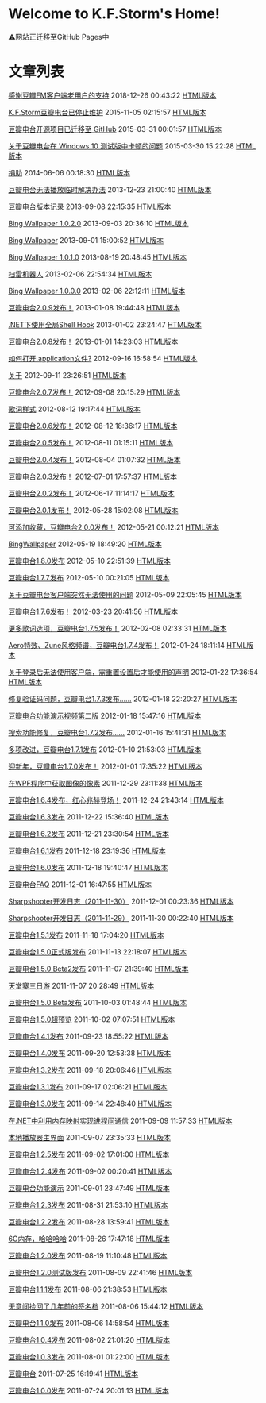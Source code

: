 # Welcome to K.F.Storm's Home!

⚠️网站正迁移至GitHub Pages中

# 文章列表

[感谢豆瓣FM客户端老用户的支持](/article/感谢豆瓣fm客户端老用户的支持.md) 2018-12-26 00:43:22 [HTML版本](/article/感谢豆瓣fm客户端老用户的支持-html.html)

[K.F.Storm豆瓣电台已停止维护](/article/k-f-storm豆瓣电台已停止维护.md) 2015-11-05 02:15:57 [HTML版本](/article/k-f-storm豆瓣电台已停止维护-html.html)

[豆瓣电台开源项目已迁移至 GitHub](/article/豆瓣电台开源项目已迁移至-github.md) 2015-03-31 00:01:57 [HTML版本](/article/豆瓣电台开源项目已迁移至-github-html.html)

[关于豆瓣电台在 Windows 10 测试版中卡顿的问题](/article/关于豆瓣电台在-windows-10-测试版中卡顿的问题.md) 2015-03-30 15:22:28 [HTML版本](/article/关于豆瓣电台在-windows-10-测试版中卡顿的问题-html.html)

[捐助](/article/捐助.md) 2014-06-06 00:18:30 [HTML版本](/article/捐助-html.html)

[豆瓣电台无法播放临时解决办法](/article/豆瓣电台无法播放临时解决办法.md) 2013-12-23 21:00:40 [HTML版本](/article/豆瓣电台无法播放临时解决办法-html.html)

[豆瓣电台版本记录](/article/豆瓣电台版本记录.md) 2013-09-08 22:15:35 [HTML版本](/article/豆瓣电台版本记录-html.html)

[Bing Wallpaper 1.0.2.0](/article/bing-wallpaper-1-0-2-0.md) 2013-09-03 20:36:10 [HTML版本](/article/bing-wallpaper-1-0-2-0-html.html)

[Bing Wallpaper](/article/bing-wallpaper.md) 2013-09-01 15:00:52 [HTML版本](/article/bing-wallpaper-html.html)

[Bing Wallpaper 1.0.1.0](/article/bing-wallpaper-1-0-1-0.md) 2013-08-19 20:48:45 [HTML版本](/article/bing-wallpaper-1-0-1-0-html.html)

[扫雷机器人](/article/扫雷机器人.md) 2013-02-06 22:54:34 [HTML版本](/article/扫雷机器人-html.html)

[Bing Wallpaper 1.0.0.0](/article/bing-wallpaper-1-0-0-0.md) 2013-02-06 22:12:11 [HTML版本](/article/bing-wallpaper-1-0-0-0-html.html)

[豆瓣电台2.0.9发布！](/article/豆瓣电台2-0-9发布-.md) 2013-01-08 19:44:48 [HTML版本](/article/豆瓣电台2-0-9发布--html.html)

[.NET下使用全局Shell Hook](/article/net下使用全局shell-hook.md) 2013-01-02 23:24:47 [HTML版本](/article/net下使用全局shell-hook-html.html)

[豆瓣电台2.0.8发布！](/article/豆瓣电台2-0-8发布-.md) 2013-01-01 14:23:03 [HTML版本](/article/豆瓣电台2-0-8发布--html.html)

[如何打开.application文件?](/article/如何打开-application文件.md) 2012-09-16 16:58:54 [HTML版本](/article/如何打开-application文件-html.html)

[关于](/article/about.md) 2012-09-11 23:26:51 [HTML版本](/article/about-html.html)

[豆瓣电台2.0.7发布！](/article/豆瓣电台2-0-7发布-.md) 2012-09-08 20:15:29 [HTML版本](/article/豆瓣电台2-0-7发布--html.html)

[歌词样式](/article/lyricsstyle.md) 2012-08-12 19:17:44 [HTML版本](/article/lyricsstyle-html.html)

[豆瓣电台2.0.6发布！](/article/豆瓣电台2-0-6发布-.md) 2012-08-12 18:36:17 [HTML版本](/article/豆瓣电台2-0-6发布--html.html)

[豆瓣电台2.0.5发布！](/article/豆瓣电台2-0-5发布-.md) 2012-08-11 01:15:11 [HTML版本](/article/豆瓣电台2-0-5发布--html.html)

[豆瓣电台2.0.4发布！](/article/豆瓣电台2-0-4发布-.md) 2012-08-04 01:07:32 [HTML版本](/article/豆瓣电台2-0-4发布--html.html)

[豆瓣电台2.0.3发布！](/article/豆瓣电台2-0-3发布-.md) 2012-07-01 17:57:37 [HTML版本](/article/豆瓣电台2-0-3发布--html.html)

[豆瓣电台2.0.2发布！](/article/豆瓣电台2-0-2发布-.md) 2012-06-17 11:14:17 [HTML版本](/article/豆瓣电台2-0-2发布--html.html)

[豆瓣电台2.0.1发布！](/article/豆瓣电台2-0-1发布-.md) 2012-05-28 15:02:08 [HTML版本](/article/豆瓣电台2-0-1发布--html.html)

[可添加收藏，豆瓣电台2.0.0发布！](/article/可添加收藏-豆瓣电台2-0-0发布-.md) 2012-05-21 00:12:21 [HTML版本](/article/可添加收藏-豆瓣电台2-0-0发布--html.html)

[BingWallpaper](/article/bingwallpaper.md) 2012-05-19 18:49:20 [HTML版本](/article/bingwallpaper-html.html)

[豆瓣电台1.8.0发布](/article/豆瓣电台1-8-0发布.md) 2012-05-10 22:51:39 [HTML版本](/article/豆瓣电台1-8-0发布-html.html)

[豆瓣电台1.7.7发布](/article/豆瓣电台1-7-7发布.md) 2012-05-10 00:21:05 [HTML版本](/article/豆瓣电台1-7-7发布-html.html)

[关于豆瓣电台客户端突然无法使用的问题](/article/关于豆瓣电台客户端突然无法使用的问题.md) 2012-05-09 22:05:45 [HTML版本](/article/关于豆瓣电台客户端突然无法使用的问题-html.html)

[豆瓣电台1.7.6发布！](/article/豆瓣电台1-7-6发布-.md) 2012-03-23 20:41:56 [HTML版本](/article/豆瓣电台1-7-6发布--html.html)

[更多歌词选项，豆瓣电台1.7.5发布！](/article/更多歌词选项-豆瓣电台1-7-5发布-.md) 2012-02-08 02:33:31 [HTML版本](/article/更多歌词选项-豆瓣电台1-7-5发布--html.html)

[Aero特效、Zune风格频谱，豆瓣电台1.7.4发布！](/article/aero特效-zune风格频谱-豆瓣电台1-7-4发布-.md) 2012-01-24 18:11:14 [HTML版本](/article/aero特效-zune风格频谱-豆瓣电台1-7-4发布--html.html)

[关于登录后无法使用客户端，需重置设置后才能使用的声明](/article/关于登录后无法使用客户端-需重置设置后才能使.md) 2012-01-22 17:36:54 [HTML版本](/article/关于登录后无法使用客户端-需重置设置后才能使-html.html)

[修复验证码问题，豆瓣电台1.7.3发布&hellip;&hellip;](/article/修复验证码问题-豆瓣电台1-7-3发布.md) 2012-01-18 22:20:27 [HTML版本](/article/修复验证码问题-豆瓣电台1-7-3发布-html.html)

[豆瓣电台功能演示视频第二版](/article/豆瓣电台功能演示视频第二版.md) 2012-01-18 15:47:16 [HTML版本](/article/豆瓣电台功能演示视频第二版-html.html)

[搜索功能修复，豆瓣电台1.7.2发布&hellip;&hellip;](/article/搜索功能修复-豆瓣电台1-7-2发布.md) 2012-01-16 15:41:31 [HTML版本](/article/搜索功能修复-豆瓣电台1-7-2发布-html.html)

[多项改进，豆瓣电台1.7.1发布](/article/多项改进-豆瓣电台1-7-1发布.md) 2012-01-10 21:53:03 [HTML版本](/article/多项改进-豆瓣电台1-7-1发布-html.html)

[迎新年，豆瓣电台1.7.0发布！](/article/迎新年-豆瓣电台1-7-0发布-.md) 2012-01-01 17:35:22 [HTML版本](/article/迎新年-豆瓣电台1-7-0发布--html.html)

[在WPF程序中获取图像的像素](/article/在wpf程序中获取图像的像素.md) 2011-12-29 23:11:38 [HTML版本](/article/在wpf程序中获取图像的像素-html.html)

[豆瓣电台1.6.4发布，红心兆赫登场！](/article/豆瓣电台1-6-4发布-红心兆赫登场-.md) 2011-12-24 21:43:14 [HTML版本](/article/豆瓣电台1-6-4发布-红心兆赫登场--html.html)

[豆瓣电台1.6.3发布](/article/豆瓣电台1-6-3发布.md) 2011-12-22 15:36:40 [HTML版本](/article/豆瓣电台1-6-3发布-html.html)

[豆瓣电台1.6.2发布](/article/豆瓣电台1-6-2发布.md) 2011-12-21 23:30:54 [HTML版本](/article/豆瓣电台1-6-2发布-html.html)

[豆瓣电台1.6.1发布](/article/豆瓣电台1-6-1发布.md) 2011-12-18 23:19:36 [HTML版本](/article/豆瓣电台1-6-1发布-html.html)

[豆瓣电台1.6.0发布](/article/豆瓣电台1-6-0发布.md) 2011-12-18 19:40:47 [HTML版本](/article/豆瓣电台1-6-0发布-html.html)

[豆瓣电台FAQ](/article/豆瓣电台faq.md) 2011-12-01 16:47:55 [HTML版本](/article/豆瓣电台faq-html.html)

[Sharpshooter开发日志（2011-11-30）](/article/sharpshooter开发日志-2011-11-30-.md) 2011-12-01 00:23:36 [HTML版本](/article/sharpshooter开发日志-2011-11-30--html.html)

[Sharpshooter开发日志（2011-11-29）](/article/sharpshooter开发日志-2011-11-29-.md) 2011-11-30 00:22:40 [HTML版本](/article/sharpshooter开发日志-2011-11-29--html.html)

[豆瓣电台1.5.1发布](/article/豆瓣电台1-5-1发布.md) 2011-11-18 17:04:20 [HTML版本](/article/豆瓣电台1-5-1发布-html.html)

[豆瓣电台1.5.0正式版发布](/article/豆瓣电台1-5-0正式版发布.md) 2011-11-13 22:18:07 [HTML版本](/article/豆瓣电台1-5-0正式版发布-html.html)

[豆瓣电台1.5.0 Beta2发布](/article/豆瓣电台1-5-0-beta2发布.md) 2011-11-07 21:39:40 [HTML版本](/article/豆瓣电台1-5-0-beta2发布-html.html)

[天堂寨三日游](/article/天堂寨三日游.md) 2011-11-07 20:28:49 [HTML版本](/article/天堂寨三日游-html.html)

[豆瓣电台1.5.0 Beta发布](/article/豆瓣电台1-5-0-beta发布.md) 2011-10-03 01:48:44 [HTML版本](/article/豆瓣电台1-5-0-beta发布-html.html)

[豆瓣电台1.5.0超预览](/article/豆瓣电台1-5-0超预览.md) 2011-10-02 07:07:51 [HTML版本](/article/豆瓣电台1-5-0超预览-html.html)

[豆瓣电台1.4.1发布](/article/豆瓣电台1-4-1发布.md) 2011-09-23 18:55:22 [HTML版本](/article/豆瓣电台1-4-1发布-html.html)

[豆瓣电台1.4.0发布](/article/豆瓣电台1-4-0发布.md) 2011-09-20 12:53:38 [HTML版本](/article/豆瓣电台1-4-0发布-html.html)

[豆瓣电台1.3.2发布](/article/豆瓣电台1-3-2发布.md) 2011-09-18 20:06:46 [HTML版本](/article/豆瓣电台1-3-2发布-html.html)

[豆瓣电台1.3.1发布](/article/豆瓣电台1-3-1发布.md) 2011-09-17 02:06:21 [HTML版本](/article/豆瓣电台1-3-1发布-html.html)

[豆瓣电台1.3.0发布](/article/豆瓣电台1-3-0发布.md) 2011-09-14 22:48:40 [HTML版本](/article/豆瓣电台1-3-0发布-html.html)

[在.NET中利用内存映射实现进程间通信](/article/在-net中利用内存映射实现进程间通信.md) 2011-09-09 11:57:33 [HTML版本](/article/在-net中利用内存映射实现进程间通信-html.html)

[本地播放器主界面](/article/本地播放器主界面.md) 2011-09-07 23:35:33 [HTML版本](/article/本地播放器主界面-html.html)

[豆瓣电台1.2.5发布](/article/豆瓣电台1-2-5发布.md) 2011-09-02 17:01:00 [HTML版本](/article/豆瓣电台1-2-5发布-html.html)

[豆瓣电台1.2.4发布](/article/豆瓣电台1-2-4发布.md) 2011-09-02 00:20:41 [HTML版本](/article/豆瓣电台1-2-4发布-html.html)

[豆瓣电台功能演示](/article/豆瓣电台功能演示.md) 2011-09-01 23:47:49 [HTML版本](/article/豆瓣电台功能演示-html.html)

[豆瓣电台1.2.3发布](/article/豆瓣电台1-2-3发布.md) 2011-08-31 21:53:10 [HTML版本](/article/豆瓣电台1-2-3发布-html.html)

[豆瓣电台1.2.2发布](/article/豆瓣电台1-2-2发布.md) 2011-08-28 13:59:41 [HTML版本](/article/豆瓣电台1-2-2发布-html.html)

[6G内存，哈哈哈哈](/article/6g内存-哈哈哈哈.md) 2011-08-26 17:47:18 [HTML版本](/article/6g内存-哈哈哈哈-html.html)

[豆瓣电台1.2.0发布](/article/豆瓣电台1-2-0发布.md) 2011-08-19 11:10:48 [HTML版本](/article/豆瓣电台1-2-0发布-html.html)

[豆瓣电台1.2.0测试版发布](/article/豆瓣电台1-2-0测试版发布.md) 2011-08-09 22:41:46 [HTML版本](/article/豆瓣电台1-2-0测试版发布-html.html)

[豆瓣电台1.1.1发布](/article/豆瓣电台1-1-1发布.md) 2011-08-06 21:38:53 [HTML版本](/article/豆瓣电台1-1-1发布-html.html)

[无意间捡回了几年前的签名档](/article/无意间捡回了几年前的签名档.md) 2011-08-06 15:44:12 [HTML版本](/article/无意间捡回了几年前的签名档-html.html)

[豆瓣电台1.1.0发布](/article/豆瓣电台1-1-0发布.md) 2011-08-06 14:58:54 [HTML版本](/article/豆瓣电台1-1-0发布-html.html)

[豆瓣电台1.0.4发布](/article/豆瓣电台1-0-4发布.md) 2011-08-02 21:01:20 [HTML版本](/article/豆瓣电台1-0-4发布-html.html)

[豆瓣电台1.0.3发布](/article/豆瓣电台1-0-3发布.md) 2011-08-01 01:22:00 [HTML版本](/article/豆瓣电台1-0-3发布-html.html)

[豆瓣电台](/article/doubanfm.md) 2011-07-25 16:19:41 [HTML版本](/article/doubanfm-html.html)

[豆瓣电台1.0.0发布](/article/豆瓣电台1-0-0发布.md) 2011-07-24 20:01:13 [HTML版本](/article/豆瓣电台1-0-0发布-html.html)

